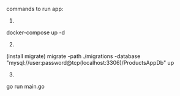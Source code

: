 commands to run app:

1.
docker-compose up -d

2.
(install migrate)
migrate -path ./migrations -database "mysql://user:password@tcp(localhost:3306)/ProductsAppDb" up

3.
go run main.go
